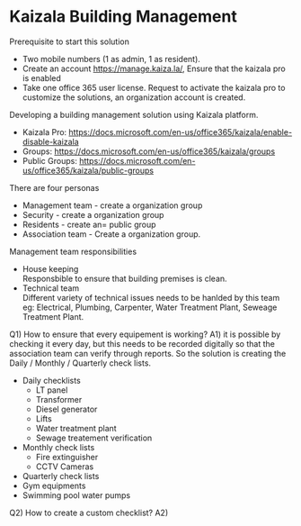 # Kaizala Building Management
Prerequisite to start this solution
- Two mobile numbers (1 as admin, 1 as resident).
- Create an account https://manage.kaiza.la/, Ensure that the kaizala pro is enabled
- Take one office 365 user license.
Request to activate the kaizala pro to customize the solutions, an organization account is created. 

Developing a building management solution using Kaizala platform.
- Kaizala Pro: https://docs.microsoft.com/en-us/office365/kaizala/enable-disable-kaizala
- Groups: https://docs.microsoft.com/en-us/office365/kaizala/groups
- Public Groups: https://docs.microsoft.com/en-us/office365/kaizala/public-groups

There are four personas
- Management team - create a organization group
- Security - create a organization group 
- Residents - create an= public group
- Association team - Create a organization group.

Management team responsibilities
- House keeping    
    Responsbible to ensure that building premises is clean.
- Technical team   
    Different variety of technical issues needs to be hanlded by this team eg: Electrical, Plumbing, Carpenter, Water Treatment Plant, Seweage Treatment Plant.

Q1) How to ensure that every equipement is working?
A1) it is possible by checking it every day, but this needs to be recorded digitally so that the association team can verify through reports. So the solution is creating the Daily / Monthly / Quarterly check lists. 

- Daily checklists
  - LT panel
  - Transformer
  - Diesel generator
  - Lifts
  - Water treatment plant 
  - Sewage treatement verification
- Monthly check lists
  - Fire extinguisher
  - CCTV Cameras
 - Quarterly check lists
  - Gym equipments
  - Swimming pool water pumps

Q2) How to create a custom checklist?
A2) 


